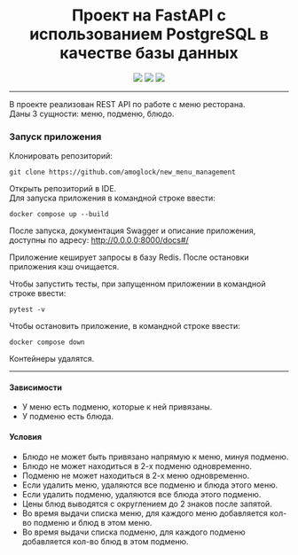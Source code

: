 <h1 align="center">Проект на FastAPI с использованием PostgreSQL в качестве базы данных</h1>
<p align="center">
<img src="https://img.shields.io/badge/python-3.10-blue?logo=python">
<img src="https://img.shields.io/badge/fastapi-v0.100.0-green?logo=fastapi">
<img src="https://img.shields.io/badge/PostgreSQL-blue?logo=PostgreSQL&logoColor=white">
</p>

***
В проекте реализован REST API по работе с меню ресторана.<br>
Даны 3 сущности: меню, подменю, блюдо.

### Запуск приложения
Клонировать репозиторий:
```commandline
git clone https://github.com/amoglock/new_menu_management
```
Открыть репозиторий в IDE.<br>
Для запуска приложения в командной строке ввести:
```commandline
docker compose up --build
```
После запуска, документация Swagger и описание приложения, доступны по адресу: http://0.0.0.0:8000/docs#/

Приложение кеширует запросы в базу Redis. После остановки приложения кэш очищается.

Чтобы запустить тесты, при запущенном приложении в командной строке ввести:
```commandline
pytest -v
```
Чтобы остановить приложение, в командной строке ввести:
```commandline
docker compose down
```
Контейнеры удалятся.
***
#### Зависимости
* У меню есть подменю, которые к ней привязаны.
* У подменю есть блюда.


#### Условия
* Блюдо не может быть привязано напрямую к меню, минуя подменю.
* Блюдо не может находиться в 2-х подменю одновременно.
* Подменю не может находиться в 2-х меню одновременно.
* Если удалить меню, удаляются все подменю и блюда этого меню.
* Если удалить подменю, удаляются все блюда этого подменю.
* Цены блюд выводятся с округлением до 2 знаков после запятой.
* Во время выдачи списка меню, для каждого меню добавляется кол-во подменю и блюд в этом меню.
* Во время выдачи списка подменю, для каждого подменю добавляется кол-во блюд в этом подменю.
